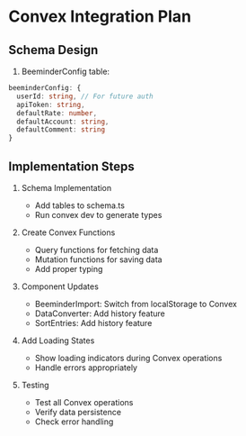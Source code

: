 # Convex Integration Plan

## Schema Design

1. BeeminderConfig table:
```ts
beeminderConfig: {
  userId: string, // For future auth
  apiToken: string,
  defaultRate: number,
  defaultAccount: string,
  defaultComment: string
}
```

## Implementation Steps

1. Schema Implementation
   - Add tables to schema.ts
   - Run convex dev to generate types

2. Create Convex Functions
   - Query functions for fetching data
   - Mutation functions for saving data
   - Add proper typing

3. Component Updates
   - BeeminderImport: Switch from localStorage to Convex
   - DataConverter: Add history feature
   - SortEntries: Add history feature

4. Add Loading States
   - Show loading indicators during Convex operations
   - Handle errors appropriately

5. Testing
   - Test all Convex operations
   - Verify data persistence
   - Check error handling
